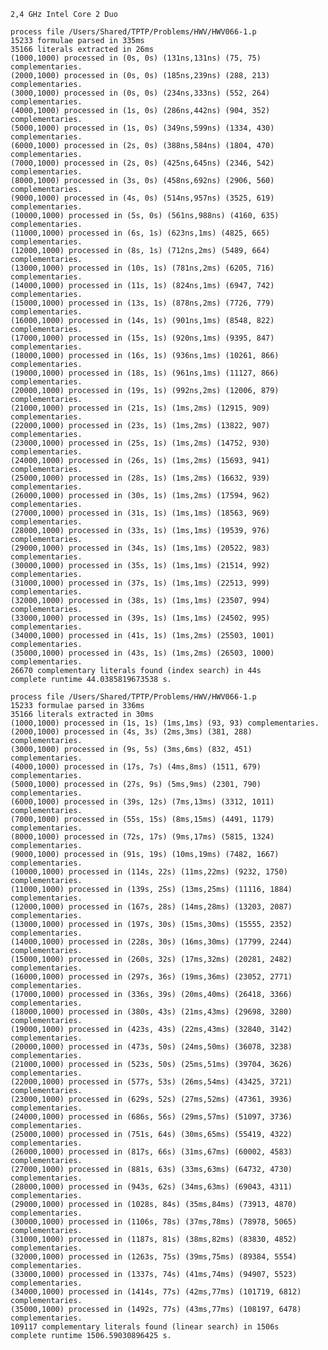     2,4 GHz Intel Core 2 Duo

	process file /Users/Shared/TPTP/Problems/HWV/HWV066-1.p
	15233 formulae parsed in 335ms
	35166 literals extracted in 26ms
	(1000,1000) processed in (0s, 0s) (131ns,131ns) (75, 75) complementaries. 
	(2000,1000) processed in (0s, 0s) (185ns,239ns) (288, 213) complementaries. 
	(3000,1000) processed in (0s, 0s) (234ns,333ns) (552, 264) complementaries. 
	(4000,1000) processed in (1s, 0s) (286ns,442ns) (904, 352) complementaries. 
	(5000,1000) processed in (1s, 0s) (349ns,599ns) (1334, 430) complementaries. 
	(6000,1000) processed in (2s, 0s) (388ns,584ns) (1804, 470) complementaries. 
	(7000,1000) processed in (2s, 0s) (425ns,645ns) (2346, 542) complementaries. 
	(8000,1000) processed in (3s, 0s) (458ns,692ns) (2906, 560) complementaries. 
	(9000,1000) processed in (4s, 0s) (514ns,957ns) (3525, 619) complementaries. 
	(10000,1000) processed in (5s, 0s) (561ns,988ns) (4160, 635) complementaries. 
	(11000,1000) processed in (6s, 1s) (623ns,1ms) (4825, 665) complementaries. 
	(12000,1000) processed in (8s, 1s) (712ns,2ms) (5489, 664) complementaries. 
	(13000,1000) processed in (10s, 1s) (781ns,2ms) (6205, 716) complementaries. 
	(14000,1000) processed in (11s, 1s) (824ns,1ms) (6947, 742) complementaries. 
	(15000,1000) processed in (13s, 1s) (878ns,2ms) (7726, 779) complementaries. 
	(16000,1000) processed in (14s, 1s) (901ns,1ms) (8548, 822) complementaries. 
	(17000,1000) processed in (15s, 1s) (920ns,1ms) (9395, 847) complementaries. 
	(18000,1000) processed in (16s, 1s) (936ns,1ms) (10261, 866) complementaries. 
	(19000,1000) processed in (18s, 1s) (961ns,1ms) (11127, 866) complementaries. 
	(20000,1000) processed in (19s, 1s) (992ns,2ms) (12006, 879) complementaries. 
	(21000,1000) processed in (21s, 1s) (1ms,2ms) (12915, 909) complementaries. 
	(22000,1000) processed in (23s, 1s) (1ms,2ms) (13822, 907) complementaries. 
	(23000,1000) processed in (25s, 1s) (1ms,2ms) (14752, 930) complementaries. 
	(24000,1000) processed in (26s, 1s) (1ms,2ms) (15693, 941) complementaries. 
	(25000,1000) processed in (28s, 1s) (1ms,2ms) (16632, 939) complementaries. 
	(26000,1000) processed in (30s, 1s) (1ms,2ms) (17594, 962) complementaries. 
	(27000,1000) processed in (31s, 1s) (1ms,1ms) (18563, 969) complementaries. 
	(28000,1000) processed in (33s, 1s) (1ms,1ms) (19539, 976) complementaries. 
	(29000,1000) processed in (34s, 1s) (1ms,1ms) (20522, 983) complementaries. 
	(30000,1000) processed in (35s, 1s) (1ms,1ms) (21514, 992) complementaries. 
	(31000,1000) processed in (37s, 1s) (1ms,1ms) (22513, 999) complementaries. 
	(32000,1000) processed in (38s, 1s) (1ms,1ms) (23507, 994) complementaries. 
	(33000,1000) processed in (39s, 1s) (1ms,1ms) (24502, 995) complementaries. 
	(34000,1000) processed in (41s, 1s) (1ms,2ms) (25503, 1001) complementaries. 
	(35000,1000) processed in (43s, 1s) (1ms,2ms) (26503, 1000) complementaries. 
	26670 complementary literals found (index search) in 44s
	complete runtime 44.0385819673538 s.
 
	process file /Users/Shared/TPTP/Problems/HWV/HWV066-1.p
	15233 formulae parsed in 336ms
	35166 literals extracted in 30ms
	(1000,1000) processed in (1s, 1s) (1ms,1ms) (93, 93) complementaries. 
	(2000,1000) processed in (4s, 3s) (2ms,3ms) (381, 288) complementaries. 
	(3000,1000) processed in (9s, 5s) (3ms,6ms) (832, 451) complementaries. 
	(4000,1000) processed in (17s, 7s) (4ms,8ms) (1511, 679) complementaries. 
	(5000,1000) processed in (27s, 9s) (5ms,9ms) (2301, 790) complementaries. 
	(6000,1000) processed in (39s, 12s) (7ms,13ms) (3312, 1011) complementaries. 
	(7000,1000) processed in (55s, 15s) (8ms,15ms) (4491, 1179) complementaries. 
	(8000,1000) processed in (72s, 17s) (9ms,17ms) (5815, 1324) complementaries. 
	(9000,1000) processed in (91s, 19s) (10ms,19ms) (7482, 1667) complementaries. 
	(10000,1000) processed in (114s, 22s) (11ms,22ms) (9232, 1750) complementaries. 
	(11000,1000) processed in (139s, 25s) (13ms,25ms) (11116, 1884) complementaries. 
	(12000,1000) processed in (167s, 28s) (14ms,28ms) (13203, 2087) complementaries. 
	(13000,1000) processed in (197s, 30s) (15ms,30ms) (15555, 2352) complementaries. 
	(14000,1000) processed in (228s, 30s) (16ms,30ms) (17799, 2244) complementaries. 
	(15000,1000) processed in (260s, 32s) (17ms,32ms) (20281, 2482) complementaries. 
	(16000,1000) processed in (297s, 36s) (19ms,36ms) (23052, 2771) complementaries. 
	(17000,1000) processed in (336s, 39s) (20ms,40ms) (26418, 3366) complementaries. 
	(18000,1000) processed in (380s, 43s) (21ms,43ms) (29698, 3280) complementaries. 
	(19000,1000) processed in (423s, 43s) (22ms,43ms) (32840, 3142) complementaries. 
	(20000,1000) processed in (473s, 50s) (24ms,50ms) (36078, 3238) complementaries. 
	(21000,1000) processed in (523s, 50s) (25ms,51ms) (39704, 3626) complementaries. 
	(22000,1000) processed in (577s, 53s) (26ms,54ms) (43425, 3721) complementaries. 
	(23000,1000) processed in (629s, 52s) (27ms,52ms) (47361, 3936) complementaries. 
	(24000,1000) processed in (686s, 56s) (29ms,57ms) (51097, 3736) complementaries. 
	(25000,1000) processed in (751s, 64s) (30ms,65ms) (55419, 4322) complementaries. 
	(26000,1000) processed in (817s, 66s) (31ms,67ms) (60002, 4583) complementaries. 
	(27000,1000) processed in (881s, 63s) (33ms,63ms) (64732, 4730) complementaries. 
	(28000,1000) processed in (943s, 62s) (34ms,63ms) (69043, 4311) complementaries. 
	(29000,1000) processed in (1028s, 84s) (35ms,84ms) (73913, 4870) complementaries. 
	(30000,1000) processed in (1106s, 78s) (37ms,78ms) (78978, 5065) complementaries. 
	(31000,1000) processed in (1187s, 81s) (38ms,82ms) (83830, 4852) complementaries. 
	(32000,1000) processed in (1263s, 75s) (39ms,75ms) (89384, 5554) complementaries. 
	(33000,1000) processed in (1337s, 74s) (41ms,74ms) (94907, 5523) complementaries. 
	(34000,1000) processed in (1414s, 77s) (42ms,77ms) (101719, 6812) complementaries. 
	(35000,1000) processed in (1492s, 77s) (43ms,77ms) (108197, 6478) complementaries. 
	109117 complementary literals found (linear search) in 1506s
	complete runtime 1506.59030896425 s.
 
